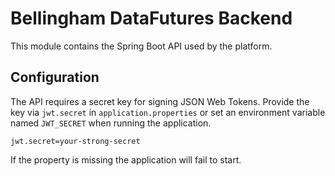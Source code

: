 # Bellingham DataFutures Backend

This module contains the Spring Boot API used by the platform.

## Configuration

The API requires a secret key for signing JSON Web Tokens. Provide the key via
`jwt.secret` in `application.properties` or set an environment variable named
`JWT_SECRET` when running the application.

```
jwt.secret=your-strong-secret
```

If the property is missing the application will fail to start.
